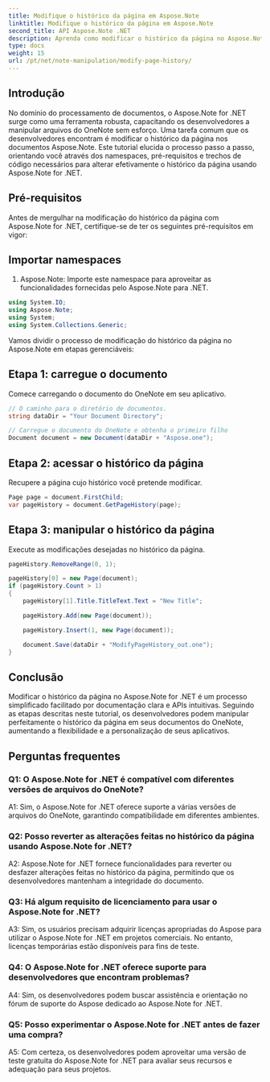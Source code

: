 ```yaml
---
title: Modifique o histórico da página em Aspose.Note
linktitle: Modifique o histórico da página em Aspose.Note
second_title: API Aspose.Note .NET
description: Aprenda como modificar o histórico da página no Aspose.Note for .NET usando este tutorial abrangente. Aprimore seus recursos de processamento de documentos sem esforço.
type: docs
weight: 15
url: /pt/net/note-manipulation/modify-page-history/
---
```

## Introdução

No domínio do processamento de documentos, o Aspose.Note for .NET surge como uma ferramenta robusta, capacitando os desenvolvedores a manipular arquivos do OneNote sem esforço. Uma tarefa comum que os desenvolvedores encontram é modificar o histórico da página nos documentos Aspose.Note. Este tutorial elucida o processo passo a passo, orientando você através dos namespaces, pré-requisitos e trechos de código necessários para alterar efetivamente o histórico da página usando Aspose.Note for .NET.

## Pré-requisitos

Antes de mergulhar na modificação do histórico da página com Aspose.Note for .NET, certifique-se de ter os seguintes pré-requisitos em vigor:

## Importar namespaces

1. Aspose.Note: Importe este namespace para aproveitar as funcionalidades fornecidas pelo Aspose.Note para .NET.

```csharp
using System.IO;
using Aspose.Note;
using System;
using System.Collections.Generic;
```

Vamos dividir o processo de modificação do histórico da página no Aspose.Note em etapas gerenciáveis:

## Etapa 1: carregue o documento

Comece carregando o documento do OneNote em seu aplicativo.

```csharp
// O caminho para o diretório de documentos.
string dataDir = "Your Document Directory";

// Carregue o documento do OneNote e obtenha o primeiro filho
Document document = new Document(dataDir + "Aspose.one");
```

## Etapa 2: acessar o histórico da página

Recupere a página cujo histórico você pretende modificar.

```csharp
Page page = document.FirstChild;
var pageHistory = document.GetPageHistory(page);
```

## Etapa 3: manipular o histórico da página

Execute as modificações desejadas no histórico da página.

```csharp
pageHistory.RemoveRange(0, 1);

pageHistory[0] = new Page(document);
if (pageHistory.Count > 1)
{
    pageHistory[1].Title.TitleText.Text = "New Title";

    pageHistory.Add(new Page(document));

    pageHistory.Insert(1, new Page(document));

    document.Save(dataDir + "ModifyPageHistory_out.one");
}
```

## Conclusão

Modificar o histórico da página no Aspose.Note for .NET é um processo simplificado facilitado por documentação clara e APIs intuitivas. Seguindo as etapas descritas neste tutorial, os desenvolvedores podem manipular perfeitamente o histórico da página em seus documentos do OneNote, aumentando a flexibilidade e a personalização de seus aplicativos.

## Perguntas frequentes

### Q1: O Aspose.Note for .NET é compatível com diferentes versões de arquivos do OneNote?

A1: Sim, o Aspose.Note for .NET oferece suporte a várias versões de arquivos do OneNote, garantindo compatibilidade em diferentes ambientes.

### Q2: Posso reverter as alterações feitas no histórico da página usando Aspose.Note for .NET?

A2: Aspose.Note for .NET fornece funcionalidades para reverter ou desfazer alterações feitas no histórico da página, permitindo que os desenvolvedores mantenham a integridade do documento.

### Q3: Há algum requisito de licenciamento para usar o Aspose.Note for .NET?

A3: Sim, os usuários precisam adquirir licenças apropriadas do Aspose para utilizar o Aspose.Note for .NET em projetos comerciais. No entanto, licenças temporárias estão disponíveis para fins de teste.

### Q4: O Aspose.Note for .NET oferece suporte para desenvolvedores que encontram problemas?

A4: Sim, os desenvolvedores podem buscar assistência e orientação no fórum de suporte do Aspose dedicado ao Aspose.Note for .NET.

### Q5: Posso experimentar o Aspose.Note for .NET antes de fazer uma compra?

A5: Com certeza, os desenvolvedores podem aproveitar uma versão de teste gratuita do Aspose.Note for .NET para avaliar seus recursos e adequação para seus projetos.
